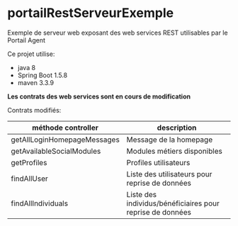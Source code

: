 # portailRestServeurExemple

Exemple de serveur web exposant des web services REST utilisables par le Portail Agent


Ce projet utilise:
* java 8
* Spring Boot 1.5.8
* maven 3.3.9
 
**Les contrats des web services sont en cours de modification**
 
Contrats modifiés:

méthode controller | description
------- | -----------
getAllLoginHomepageMessages | Message de la homepage
getAvailableSocialModules | Modules métiers disponibles
getProfiles | Profiles utilisateurs
findAllUser | Liste des utilisateurs pour reprise de données
findAllIndividuals | Liste des individus/bénéficiaires pour reprise de données